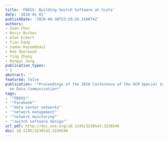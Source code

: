 ```yaml
---
title: 'FBOSS: Building Switch Software at Scale'
date: '2018-01-01'
publishDate: '2020-08-30T23:29:26.316074Z'
authors:
- Sean Choi
- Boris Burkov
- Alex Eckert
- Tian Fang
- Saman Kazemkhani
- Rob Sherwood
- Ying Zhang
- Hongyi Zeng
publication_types:
- 1
abstract: ''
featured: false
publication: '*Proceedings of the 2018 Conference of the ACM Special Interest Group
  on Data Communication*'
tags:
- '"FBOSS"'
- '"Facebook"'
- '"data center networks"'
- '"network management"'
- '"network monitoring"'
- '"switch software design"'
url_pdf: http://doi.acm.org/10.1145/3230543.3230546
doi: 10.1145/3230543.3230546
---
```


